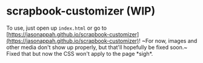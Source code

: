 # scrapbook-customizer (WIP)
 
To use, just open up ```index.html``` or go to [https://jasonappah.github.io/scrapbook-customizer](https://jasonappah.github.io/scrapbook-customizer)! ~For now, images and other media don't show up properly, but that'll hopefully be fixed soon.~ Fixed that but now the CSS won't apply to the page \*sigh\*.
